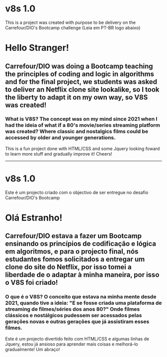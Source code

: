 # v8s 1.0
This is a project was created with purpose to be delivery on the Carrefour/DIO's Bootcamp challenge (Leia em PT-BR logo abaixo)  

# Hello Stranger!

## Carrefour/DIO was doing a Bootcamp teaching the principles of coding and logic in algorithms and for the final project, we students was asked to deliver an Netflix clone site lookalike, so I took the liberty to adapt it on my own way, so V8S was created!

### What is V8S? The concept was on my mind since 2021 when I had the ideia of what if a 80's movie/series streaming platform was created? Where classic and nostalgics films could be accessed by older and younger generations.

This is a fun project done with HTML/CSS and some Jquery looking foward to learn more stuff and gradually improve it! Cheers!

-----------------------------------------------------------------------------------------------------------------------------------------------------------------------

# v8s 1.0
Este é um projecto criado com o objectivo de ser entregue no desafio Carrefour/DIO's Bootcamp

# Olá Estranho!

## Carrefour/DIO estava a fazer um Bootcamp ensinando os princípios de codificação e lógica em algoritmos, e para o projecto final, nós estudantes fomos solicitados a entregar um clone do site do Netflix, por isso tomei a liberdade de o adaptar à minha maneira, por isso o V8S foi criado!

### O que é o V8S? O conceito que estava na minha mente desde 2021, quando tive a ideia: "E se fosse criada uma plataforma de streaming de filmes/séries dos anos 80?" Onde filmes clássicos e nostálgicos pudessem ser acessados pelas gerações novas e outras gerações que já assistiram esses filmes.

Este é um projecto divertido feito com HTML/CSS e algumas linhas de Jquery, estou já ansioso para aprender mais coisas e melhorá-lo gradualmente! Um abraço!
